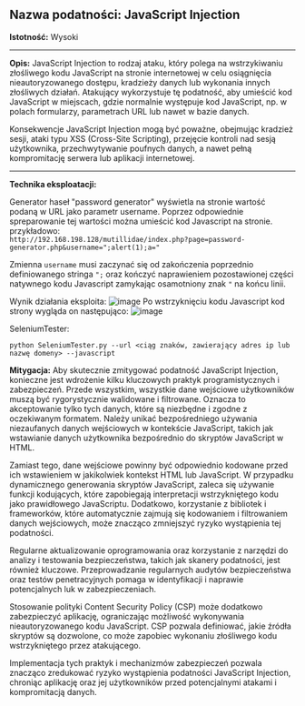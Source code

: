 ## Nazwa podatności: JavaScript Injection

**Istotność:** Wysoki

---

**Opis:**
JavaScript Injection to rodzaj ataku, który polega na wstrzykiwaniu złośliwego kodu JavaScript na stronie internetowej w celu osiągnięcia nieautoryzowanego dostępu, kradzieży danych lub wykonania innych złośliwych działań. Atakujący wykorzystuje tę podatność, aby umieścić kod JavaScript w miejscach, gdzie normalnie występuje kod JavaScript, np. w polach formularzy, parametrach URL lub nawet w bazie danych.

Konsekwencje JavaScript Injection mogą być poważne, obejmując kradzież sesji, ataki typu XSS (Cross-Site Scripting), przejęcie kontroli nad sesją użytkownika, przechwytywanie poufnych danych, a nawet pełną kompromitację serwera lub aplikacji internetowej.

---

**Technika eksploatacji:**

Generator haseł "password generator" wyświetla na stronie wartość podaną w URL jako parametr username. Poprzez odpowiednie  spreparowanie tej wartości można umieścić kod Javascript na stronie. przykładowo:  
```http://192.168.198.128/mutillidae/index.php?page=password-generator.php&username=";alert(1);a="```

Zmienna `username` musi zaczynać się od zakończenia poprzednio definiowanego stringa `";` oraz kończyć naprawieniem pozostawionej części natywnego kodu Javascript zamykając osamotniony znak `"` na końcu linii.

Wynik działania eksploita:
![image](https://github.com/GrzechuG/PWR-CBE-BAW-mutillidae-2024/assets/28838004/73f2436c-1da8-43dd-904d-f39bc7f79113)
 Po wstrzyknięciu kodu Javascript kod strony wygląda on następująco:
 ![image](https://github.com/GrzechuG/PWR-CBE-BAW-mutillidae-2024/assets/28838004/7065ea74-c062-448b-8a9b-5c9d7e7a6a77)

SeleniumTester:
```
python SeleniumTester.py --url <ciąg znaków, zawierający adres ip lub nazwę domeny> --javascript
```

 **Mitygacja:**
Aby skutecznie zmitygować podatność JavaScript Injection, konieczne jest wdrożenie kilku kluczowych praktyk programistycznych i zabezpieczeń. Przede wszystkim, wszystkie dane wejściowe użytkowników muszą być rygorystycznie walidowane i filtrowane. Oznacza to akceptowanie tylko tych danych, które są niezbędne i zgodne z oczekiwanym formatem. Należy unikać bezpośredniego używania niezaufanych danych wejściowych w kontekście JavaScript, takich jak wstawianie danych użytkownika bezpośrednio do skryptów JavaScript w HTML.

Zamiast tego, dane wejściowe powinny być odpowiednio kodowane przed ich wstawieniem w jakikolwiek kontekst HTML lub JavaScript. W przypadku dynamicznego generowania skryptów JavaScript, zaleca się używanie funkcji kodujących, które zapobiegają interpretacji wstrzykniętego kodu jako prawidłowego JavaScriptu. Dodatkowo, korzystanie z bibliotek i frameworków, które automatycznie zajmują się kodowaniem i filtrowaniem danych wejściowych, może znacząco zmniejszyć ryzyko wystąpienia tej podatności.

Regularne aktualizowanie oprogramowania oraz korzystanie z narzędzi do analizy i testowania bezpieczeństwa, takich jak skanery podatności, jest również kluczowe. Przeprowadzanie regularnych audytów bezpieczeństwa oraz testów penetracyjnych pomaga w identyfikacji i naprawie potencjalnych luk w zabezpieczeniach.

Stosowanie polityki Content Security Policy (CSP) może dodatkowo zabezpieczyć aplikację, ograniczając możliwość wykonywania nieautoryzowanego kodu JavaScript. CSP pozwala definiować, jakie źródła skryptów są dozwolone, co może zapobiec wykonaniu złośliwego kodu wstrzykniętego przez atakującego.

Implementacja tych praktyk i mechanizmów zabezpieczeń pozwala znacząco zredukować ryzyko wystąpienia podatności JavaScript Injection, chroniąc aplikację oraz jej użytkowników przed potencjalnymi atakami i kompromitacją danych.
